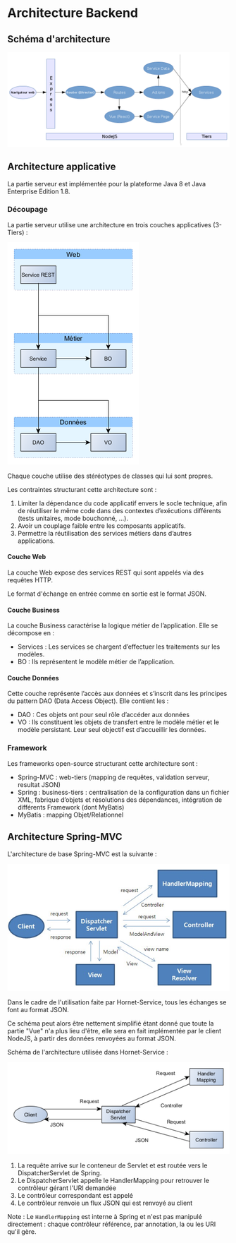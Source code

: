 # Architecture Backend

## Schéma d'architecture

![Architecture logique côté navigateur](./sources/architecture/architecture-logique-js-backend.png)

## Architecture applicative

La partie serveur est implémentée pour la plateforme Java 8 et Java Enterprise Edition 1.8.

### Découpage

La partie serveur utilise une architecture en trois couches applicatives (3-Tiers) :

![Découpage architecture](./sources/archi-hornet-services.png)


Chaque couche utilise des stéréotypes de classes qui lui sont propres.

Les contraintes structurant cette architecture sont :

1. Limiter la dépendance du code applicatif envers le socle technique, afin de réutiliser le même code dans des contextes d’exécutions différents (tests unitaires, mode bouchonné, …).
1. Avoir un couplage faible entre les composants applicatifs.
1. Permettre la réutilisation des services métiers dans d’autres applications.

#### Couche Web

La couche Web expose des services REST qui sont appelés via des requêtes HTTP.

Le format d'échange en entrée comme en sortie est le format JSON.

#### Couche Business

La couche Business caractérise la logique métier de l’application. Elle se décompose en :

 - Services : Les services se chargent d’effectuer les traitements sur les modèles.
 - BO : Ils représentent le modèle métier de l’application.

#### Couche Données

Cette couche représente l’accès aux données et s’inscrit dans les principes du pattern DAO (Data Access Object). Elle contient les :

 - DAO : Ces objets ont pour seul rôle d’accéder aux données
 - VO : Ils constituent les objets de transfert entre le modèle métier et le modèle persistant. Leur seul objectif est d’accueillir les données.

### Framework

Les frameworks open-source structurant cette architecture sont :

 - Spring-MVC : web-tiers (mapping de requêtes, validation serveur, resultat JSON)
 - Spring : business-tiers : centralisation de la configuration dans un fichier XML, fabrique d’objets et résolutions des dépendances, intégration de différents Framework (dont MyBatis)
 - MyBatis : mapping Objet/Relationnel


## Architecture Spring-MVC

L'architecture de base Spring-MVC est la suivante :

![Architecture Spring-MVC](./sources/spring-mvc-structure.jpg)

Dans le cadre de l'utilisation faite par Hornet-Service, tous les échanges se font au format JSON.

Ce schéma peut alors être nettement simplifié étant donné que toute la partie "Vue" n'a plus lieu d'être, elle sera en fait implémentée par le client NodeJS, à partir des données renvoyées au format JSON.

Schéma de l'architecture utilisée dans Hornet-Service :

![Architecture Spring-MVC Hornet](./sources/archi-hornet-spring-mvc.png)


1. La requête arrive sur le conteneur de Servlet et est routée vers le DispatcherServlet de Spring.
2. Le DispatcherServlet appelle le HandlerMapping pour retrouver le contrôleur gérant l'URI demandée
3. Le contrôleur correspondant est appelé
4. Le contrôleur renvoie un flux JSON qui est renvoyé au client

Note : Le `HandlerMapping` est interne à Spring et n'est pas manipulé directement : chaque contrôleur référence, par annotation, la ou les URI qu'il gère.
